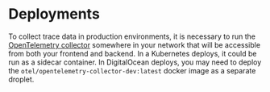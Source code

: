 # Deployments

To collect trace data in production environments, it is necessary to run
the [OpenTelemetry collector](https://github.com/open-telemetry/opentelemetry-collector)
somewhere in your network that will be accessible from both your frontend and backend. In a Kubernetes deploys, it could
be run as a sidecar container. In DigitalOcean deploys, you may need to deploy
the `otel/opentelemetry-collector-dev:latest` docker image as a separate droplet.